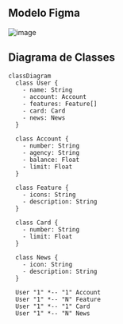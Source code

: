 ## Modelo Figma

![image](https://github.com/user-attachments/assets/16ebc57b-6af5-4ec3-bd8d-0cabaf87d7a6)


## Diagrama de Classes

```mermaid
classDiagram
  class User {
    - name: String
    - account: Account
    - features: Feature[]
    - card: Card
    - news: News
  }

  class Account {
    - number: String
    - agency: String
    - balance: Float
    - limit: Float
  }

  class Feature {
    - icons: String
    - description: String
  }

  class Card {
    - number: String
    - limit: Float
  }

  class News {
    - icon: String
    - description: String
  }

  User "1" *-- "1" Account
  User "1" *-- "N" Feature
  User "1" *-- "1" Card
  User "1" *-- "N" News

```

